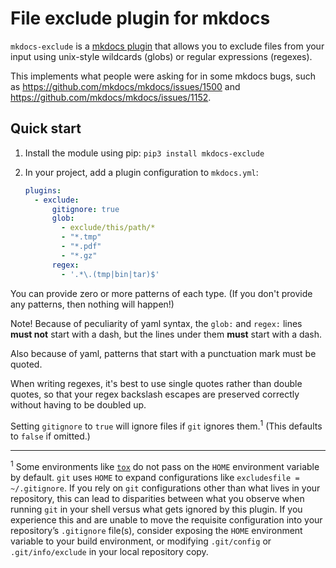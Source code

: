 # File exclude plugin for mkdocs

`mkdocs-exclude` is a
[mkdocs plugin](http://www.mkdocs.org/user-guide/plugins/) that allows you
to exclude files from your input using unix-style wildcards (globs) or
regular expressions (regexes).

This implements what people were asking for in some mkdocs bugs, such as
<https://github.com/mkdocs/mkdocs/issues/1500> and
<https://github.com/mkdocs/mkdocs/issues/1152>.


## Quick start

1. Install the module using pip: `pip3 install mkdocs-exclude`

2. In your project, add a plugin configuration to `mkdocs.yml`:

   ```yaml
   plugins:
     - exclude:
         gitignore: true
         glob:
           - exclude/this/path/*
           - "*.tmp"
           - "*.pdf"
           - "*.gz"
         regex:
           - '.*\.(tmp|bin|tar)$'
   ```

You can provide zero or more patterns of each type.  (If you don't provide
any patterns, then nothing will happen!)

Note!  Because of peculiarity of yaml syntax, the `glob:` and `regex:` lines
**must not** start with a dash, but the lines under them **must** start with
a dash.

Also because of yaml, patterns that start with a punctuation mark must be
quoted.

When writing regexes, it's best to use single quotes rather than double
quotes, so that your regex backslash escapes are preserved correctly without
having to be doubled up.

Setting `gitignore` to `true` will ignore files if `git` ignores them.<sup>1</sup> (This
defaults to `false` if omitted.)

---

<sup>1</sup> Some environments like [`tox`](https://tox.readthedocs.io/) do not pass on
the `HOME` environment variable by default. `git` uses `HOME` to expand configurations
like `excludesfile = ~/.gitignore`. If you rely on `git` configurations other than what
lives in your repository, this can lead to disparities between what you observe when
running `git` in your shell versus what gets ignored by this plugin. If you experience
this and are unable to move the requisite configuration into your repository’s
`.gitignore` file(s), consider exposing the `HOME` environment variable to your build
environment, or modifying `.git/config` or `.git/info/exclude` in your local repository
copy.
